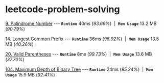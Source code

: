 # leetcode-problem-solving

[9. Palindrome Number](https://leetcode.com/problems/palindrome-number/) ---
**`Runtime`** 40ms (*93.69%*) &nbsp;\|&nbsp;
**`Mem Usage`** 13.2 MB (*90.79%*)  

[14. Longest Common Prefix](https://leetcode.com/problems/longest-common-prefix/) ---
**`Runtime`** 36ms (*96.92%*) &nbsp;\|&nbsp;
**`Mem Usage`** 13.5 MB (*40.26%*)

[20. Valid Parentheses](https://leetcode.com/problems/valid-parentheses/) ---
**`Runtime`** 8ms (*99.73%*) &nbsp;\|&nbsp;
**`Mem Usage`** 13.6 MB (*37.70%*)

[104. Maximum Depth of Binary Tree](https://leetcode.com/problems/maximum-depth-of-binary-tree/) ---
**`Runtime`** 24ms (*95.24%*) &nbsp;\|&nbsp;
**`Mem Usage`** 15.9 MB (*92.41%*)

